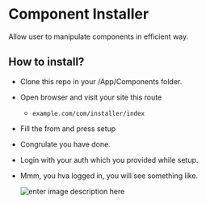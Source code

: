 
# Component Installer

Allow user to manipulate components in efficient way.

## How to install?

- Clone this repo in your /App/Components folder.
- Open browser and visit your site this route
	- ```example.com/com/installer/index```
- Fill the from and press setup
- Congrulate you have done.
- Login with your auth which you provided while setup.
- Mmm, you hva logged in, you will see something like.

	![enter image description here](https://i.imgur.com/k68p5s0.png)